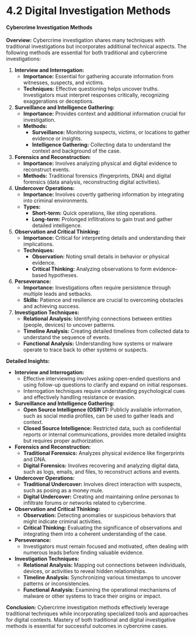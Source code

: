 # 4.2 Digital Investigation Methods

#### Cybercrime Investigation Methods

**Overview:** Cybercrime investigation shares many techniques with traditional investigations but incorporates additional technical aspects. The following methods are essential for both traditional and cybercrime investigations:

1. **Interview and Interrogation:**
   * **Importance:** Essential for gathering accurate information from witnesses, suspects, and victims.
   * **Techniques:** Effective questioning helps uncover truths. Investigators must interpret responses critically, recognizing exaggerations or deceptions.
2. **Surveillance and Intelligence Gathering:**
   * **Importance:** Provides context and additional information crucial for investigation.
   * **Methods:**
     * **Surveillance:** Monitoring suspects, victims, or locations to gather evidence or insights.
     * **Intelligence Gathering:** Collecting data to understand the context and background of the case.
3. **Forensics and Reconstruction:**
   * **Importance:** Involves analyzing physical and digital evidence to reconstruct events.
   * **Methods:** Traditional forensics (fingerprints, DNA) and digital forensics (data analysis, reconstructing digital activities).
4. **Undercover Operations:**
   * **Importance:** Involves covertly gathering information by integrating into criminal environments.
   * **Types:**
     * **Short-term:** Quick operations, like sting operations.
     * **Long-term:** Prolonged infiltrations to gain trust and gather detailed intelligence.
5. **Observation and Critical Thinking:**
   * **Importance:** Critical for interpreting details and understanding their implications.
   * **Techniques:**
     * **Observation:** Noting small details in behavior or physical evidence.
     * **Critical Thinking:** Analyzing observations to form evidence-based hypotheses.
6. **Perseverance:**
   * **Importance:** Investigations often require persistence through multiple leads and setbacks.
   * **Skills:** Patience and resilience are crucial to overcoming obstacles and achieving success.
7. **Investigation Techniques:**
   * **Relational Analysis:** Identifying connections between entities (people, devices) to uncover patterns.
   * **Timeline Analysis:** Creating detailed timelines from collected data to understand the sequence of events.
   * **Functional Analysis:** Understanding how systems or malware operate to trace back to other systems or suspects.

**Detailed Insights:**

* **Interview and Interrogation:**
  * Effective interviewing involves asking open-ended questions and using follow-up questions to clarify and expand on initial responses.
  * Interrogation techniques require understanding psychological cues and effectively handling resistance or evasion.
* **Surveillance and Intelligence Gathering:**
  * **Open Source Intelligence (OSINT):** Publicly available information, such as social media profiles, can be used to gather leads and context.
  * **Closed Source Intelligence:** Restricted data, such as confidential reports or internal communications, provides more detailed insights but requires proper authorization.
* **Forensics and Reconstruction:**
  * **Traditional Forensics:** Analyzes physical evidence like fingerprints and DNA.
  * **Digital Forensics:** Involves recovering and analyzing digital data, such as logs, emails, and files, to reconstruct actions and events.
* **Undercover Operations:**
  * **Traditional Undercover:** Involves direct interaction with suspects, such as posing as a money mule.
  * **Digital Undercover:** Creating and maintaining online personas to infiltrate forums or networks related to cybercrime.
* **Observation and Critical Thinking:**
  * **Observation:** Detecting anomalies or suspicious behaviors that might indicate criminal activities.
  * **Critical Thinking:** Evaluating the significance of observations and integrating them into a coherent understanding of the case.
* **Perseverance:**
  * Investigators must remain focused and motivated, often dealing with numerous leads before finding valuable evidence.
* **Investigation Techniques:**
  * **Relational Analysis:** Mapping out connections between individuals, devices, or activities to reveal hidden relationships.
  * **Timeline Analysis:** Synchronizing various timestamps to uncover patterns or inconsistencies.
  * **Functional Analysis:** Examining the operational mechanisms of malware or other systems to trace their origins or impact.

**Conclusion:** Cybercrime investigation methods effectively leverage traditional techniques while incorporating specialized tools and approaches for digital contexts. Mastery of both traditional and digital investigative methods is essential for successful outcomes in cybercrime cases.

